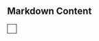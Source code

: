 ## Markdown Content


<div class="canvas" v-for="row in canvas">
    <div :style="{backgroundColor: !item ? 'white' : (item == 1 ? 'black' : 'red')}" v-for="item in row"></div>
</div>


<script setup>
import { reactive, onMounted } from 'vue'

const size = 15
let temp = []
for (let i = 0; i < size; i++) {
    temp.push([])
    for (let j = 0; j < size; j++) {
        temp[i].push(0)
    }
}
const canvas = reactive(temp)

function setAddr(addr, bit) {
    canvas[addr[0]][addr[1]] = bit
}

const bodyList = []

function addrInList(addr) {
    return JSON.stringify(bodyList).indexOf(JSON.stringify(addr)) != -1
}

function newApple() {
    let newAddr = undefined
    do {
        newAddr = [Math.floor(Math.random() * canvas.length), Math.floor(Math.random() * canvas.length)]
    } while (addrInList(newAddr))

    return newAddr
}

const initHead = newApple()
setAddr(initHead, 1)
bodyList.push(initHead)


let direction = undefined
const up_space = initHead[0]
const down_space = canvas.length - 1 - initHead[0]
const left_space = initHead[1]
const right_space = canvas.length - 1 - initHead[1]

const max_space = Math.max(up_space, down_space, left_space, right_space)
if (max_space == up_space) {
    direction = 'ArrowUp'
}
else if (max_space == down_space) {
    direction = 'ArrowDown'
}
else if (max_space == left_space) {
    direction = 'ArrowLeft'
}
else {
    direction = 'ArrowRight'
}

setAddr(newApple(), 2)

let acceptSet = false

document.addEventListener('keydown', (event) => {
    if (!acceptSet) {
        return
    }
    if (direction == 'ArrowUp' && event.key == 'ArrowDown') {
        return
    }
    if (direction == 'ArrowDown' && event.key == 'ArrowUp') {
        return
    }
    if (direction == 'ArrowLeft' && event.key == 'ArrowRight') {
        return
    }
    if (direction == 'ArrowRight' && event.key == 'ArrowLeft') {
        return
    }

    direction = event.key
    acceptSet = false
})

function autoMove() {
    let head = [...bodyList[bodyList.length - 1]]

    if (direction == 'ArrowRight') {
        head[1] += 1
    }
    if (direction == 'ArrowLeft') {
        head[1] -= 1
    }
    if (direction == 'ArrowUp') {
        head[0] -= 1
    }
    if (direction == 'ArrowDown') {
        head[0] += 1
    }

    if (head.indexOf(-1) != -1 || head.indexOf(canvas.length) != -1 || addrInList(head)) { // 在这里写失败的逻辑，head的x和y小于0或者等于canvas.length，或者head已经在bodyList里了（JSON.strinfy比较两个字符串一个是否包含另一个）
        alert('游戏失败')
        clearInterval(movement)
        return
    }

    bodyList.push(head)

    if (!canvas[head[0]][head[1]]) {
        setAddr(bodyList.shift(), 0)
    }
    else {
        setAddr(newApple(), 2)
    }

    setAddr(head, 1)
    acceptSet = true
}

const movement = setInterval(autoMove, 500)
      
</script>

<style>
    .canvas {
       display: flex;
       
        > * {
            width: 20px;
            height: 20px;
            border: solid 1px;
        }
    }
</style>




